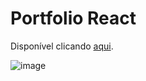 # Portfolio React

Disponível clicando [aqui](https://suelytohm-portfolio.netlify.app/).

![image](https://github.com/suelytohm/portfolio/assets/16282738/c0edb8b1-6d65-4e31-9b52-c3ab2c47a1b4)
